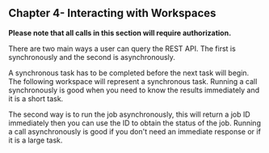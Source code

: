 Chapter 4- Interacting with Workspaces
--------------------------------------

**Please note that all calls in this section will require
authorization.**

There are two main ways a user can query the REST API. The first is
synchronously and the second is asynchronously.

A synchronous task has to be completed before the next task will begin.
The following workspace will represent a synchronous task. Running a
call synchronously is good when you need to know the results immediately
and it is a short task.

The second way is to run the job asynchronously, this will return a job
ID immediately then you can use the ID to obtain the status of the job.
Running a call asynchronously is good if you don't need an immediate
response or if it is a large task.
